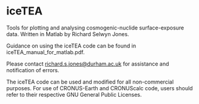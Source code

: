 # iceTEA
Tools for plotting and analysing cosmogenic-nuclide surface-exposure data. Written in Matlab by Richard Selwyn Jones.

Guidance on using the iceTEA code can be found in iceTEA_manual_for_matlab.pdf.

Please contact richard.s.jones@durham.ac.uk for assistance and notification of errors.

The iceTEA code can be used and modified for all non-commercial purposes. For use of CRONUS-Earth and CRONUScalc code, users  should refer to their respective GNU General Public Licenses.
